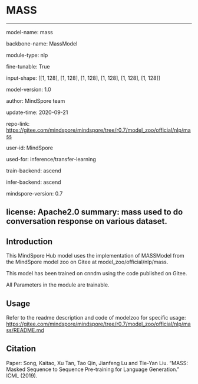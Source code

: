 # MASS 

---

model-name: mass

backbone-name: MassModel

module-type: nlp

fine-tunable: True

input-shape: [[1, 128], [1, 128], [1, 128], [1, 128], [1, 128], [1, 128]]

model-version: 1.0


author: MindSpore team

update-time: 2020-09-21

repo-link: https://gitee.com/mindspore/mindspore/tree/r0.7/model_zoo/official/nlp/mass

user-id: MindSpore

used-for: inference/transfer-learning

train-backend: ascend

infer-backend: ascend

mindspore-version: 0.7

license: Apache2.0
summary: mass used to do conversation response on various dataset.
---

## Introduction

This MindSpore Hub model uses the implementation of MASSModel from the MindSpore model zoo on Gitee at model_zoo/official/nlp/mass.

This model has been trained on cnndm using the code published on Gitee.

All Parameters in the module are trainable.

## Usage

Refer to the readme description and code of modelzoo for specific usage:
https://gitee.com/mindspore/mindspore/tree/r0.7/model_zoo/official/nlp/mass/README.md
 
## Citation
Paper: Song, Kaitao, Xu Tan, Tao Qin, Jianfeng Lu and Tie-Yan Liu. “MASS: Masked Sequence to Sequence Pre-training for Language Generation.” ICML (2019).
